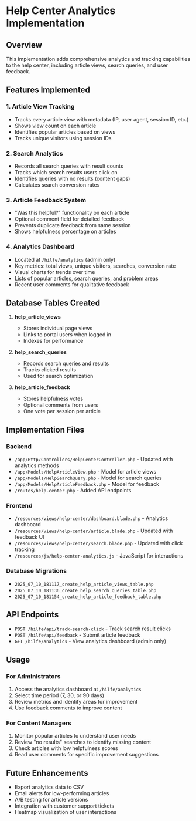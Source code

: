 # Help Center Analytics Implementation

## Overview
This implementation adds comprehensive analytics and tracking capabilities to the help center, including article views, search queries, and user feedback.

## Features Implemented

### 1. Article View Tracking
- Tracks every article view with metadata (IP, user agent, session ID, etc.)
- Shows view count on each article
- Identifies popular articles based on views
- Tracks unique visitors using session IDs

### 2. Search Analytics
- Records all search queries with result counts
- Tracks which search results users click on
- Identifies queries with no results (content gaps)
- Calculates search conversion rates

### 3. Article Feedback System
- "Was this helpful?" functionality on each article
- Optional comment field for detailed feedback
- Prevents duplicate feedback from same session
- Shows helpfulness percentage on articles

### 4. Analytics Dashboard
- Located at `/hilfe/analytics` (admin only)
- Key metrics: total views, unique visitors, searches, conversion rate
- Visual charts for trends over time
- Lists of popular articles, search queries, and problem areas
- Recent user comments for qualitative feedback

## Database Tables Created

1. **help_article_views**
   - Stores individual page views
   - Links to portal users when logged in
   - Indexes for performance

2. **help_search_queries**
   - Records search queries and results
   - Tracks clicked results
   - Used for search optimization

3. **help_article_feedback**
   - Stores helpfulness votes
   - Optional comments from users
   - One vote per session per article

## Implementation Files

### Backend
- `/app/Http/Controllers/HelpCenterController.php` - Updated with analytics methods
- `/app/Models/HelpArticleView.php` - Model for article views
- `/app/Models/HelpSearchQuery.php` - Model for search queries
- `/app/Models/HelpArticleFeedback.php` - Model for feedback
- `/routes/help-center.php` - Added API endpoints

### Frontend
- `/resources/views/help-center/dashboard.blade.php` - Analytics dashboard
- `/resources/views/help-center/article.blade.php` - Updated with feedback UI
- `/resources/views/help-center/search.blade.php` - Updated with click tracking
- `/resources/js/help-center-analytics.js` - JavaScript for interactions

### Database Migrations
- `2025_07_10_181117_create_help_article_views_table.php`
- `2025_07_10_181136_create_help_search_queries_table.php`
- `2025_07_10_181154_create_help_article_feedback_table.php`

## API Endpoints

- `POST /hilfe/api/track-search-click` - Track search result clicks
- `POST /hilfe/api/feedback` - Submit article feedback
- `GET /hilfe/analytics` - View analytics dashboard (admin only)

## Usage

### For Administrators
1. Access the analytics dashboard at `/hilfe/analytics`
2. Select time period (7, 30, or 90 days)
3. Review metrics and identify areas for improvement
4. Use feedback comments to improve content

### For Content Managers
1. Monitor popular articles to understand user needs
2. Review "no results" searches to identify missing content
3. Check articles with low helpfulness scores
4. Read user comments for specific improvement suggestions

## Future Enhancements
- Export analytics data to CSV
- Email alerts for low-performing articles
- A/B testing for article versions
- Integration with customer support tickets
- Heatmap visualization of user interactions
